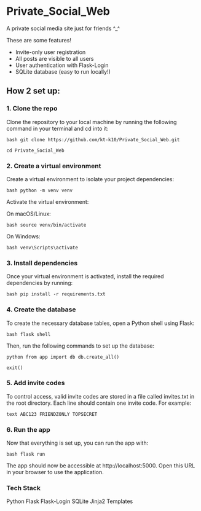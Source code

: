 # Private_Social_Web

A private social media site just for friends ^_^

 These are some features!
- Invite-only user registration
- All posts are visible to all users
- User authentication with Flask-Login
- SQLite database (easy to run locally!)

## How 2 set up:

### 1. Clone the repo
Clone the repository to your local machine by running the following command in your terminal and cd into it:

```bash git clone https://github.com/kt-k10/Private_Social_Web.git```

```cd Private_Social_Web ```

### 2. Create a virtual environment
Create a virtual environment to isolate your project dependencies:

```bash python -m venv venv ```

Activate the virtual environment:

On macOS/Linux:

```bash source venv/bin/activate ```

On Windows:

```bash venv\Scripts\activate ```

### 3. Install dependencies
Once your virtual environment is activated, install the required dependencies by running:

```bash pip install -r requirements.txt ```

### 4. Create the database
To create the necessary database tables, open a Python shell using Flask:

```bash flask shell ```

Then, run the following commands to set up the database:

```python from app import db db.create_all()```

```exit()```

### 5. Add invite codes
To control access, valid invite codes are stored in a file called invites.txt in the root directory. Each line should contain one invite code. For example:

```text ABC123 FRIENDZONLY TOPSECRET ```

### 6. Run the app
Now that everything is set up, you can run the app with:

```bash flask run ```

The app should now be accessible at http://localhost:5000. Open this URL in your browser to use the application.

### Tech Stack
Python
Flask
Flask-Login
SQLite
Jinja2 Templates



